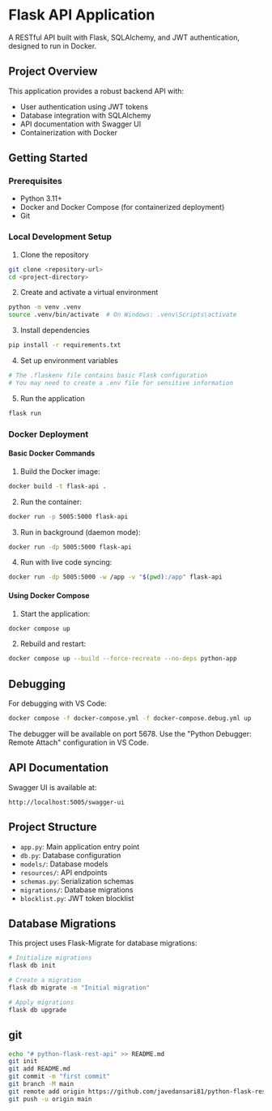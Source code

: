 # Flask API Application

A RESTful API built with Flask, SQLAlchemy, and JWT authentication, designed to run in Docker.

## Project Overview

This application provides a robust backend API with:
- User authentication using JWT tokens
- Database integration with SQLAlchemy
- API documentation with Swagger UI
- Containerization with Docker

## Getting Started

### Prerequisites

- Python 3.11+
- Docker and Docker Compose (for containerized deployment)
- Git

### Local Development Setup

1. Clone the repository
```bash
git clone <repository-url>
cd <project-directory>
```

2. Create and activate a virtual environment
```bash
python -m venv .venv
source .venv/bin/activate  # On Windows: .venv\Scripts\activate
```

3. Install dependencies
```bash
pip install -r requirements.txt
```

4. Set up environment variables
```bash
# The .flaskenv file contains basic Flask configuration
# You may need to create a .env file for sensitive information
```

5. Run the application
```bash
flask run
```

### Docker Deployment

#### Basic Docker Commands

1. Build the Docker image:
```bash
docker build -t flask-api .
```

2. Run the container:
```bash
docker run -p 5005:5000 flask-api
```

3. Run in background (daemon mode):
```bash
docker run -dp 5005:5000 flask-api
```

4. Run with live code syncing:
```bash
docker run -dp 5005:5000 -w /app -v "$(pwd):/app" flask-api
```

#### Using Docker Compose

1. Start the application:
```bash
docker compose up
```

2. Rebuild and restart:
```bash
docker compose up --build --force-recreate --no-deps python-app
```

## Debugging

For debugging with VS Code:
```bash
docker compose -f docker-compose.yml -f docker-compose.debug.yml up
```

The debugger will be available on port 5678. Use the "Python Debugger: Remote Attach" configuration in VS Code.

## API Documentation

Swagger UI is available at:
```
http://localhost:5005/swagger-ui
```

## Project Structure

- `app.py`: Main application entry point
- `db.py`: Database configuration
- `models/`: Database models
- `resources/`: API endpoints
- `schemas.py`: Serialization schemas
- `migrations/`: Database migrations
- `blocklist.py`: JWT token blocklist

## Database Migrations

This project uses Flask-Migrate for database migrations:

```bash
# Initialize migrations
flask db init

# Create a migration
flask db migrate -m "Initial migration"

# Apply migrations
flask db upgrade
```

## git
```bash
echo "# python-flask-rest-api" >> README.md
git init
git add README.md
git commit -m "first commit"
git branch -M main
git remote add origin https://github.com/javedansari81/python-flask-rest-api.git
git push -u origin main
```